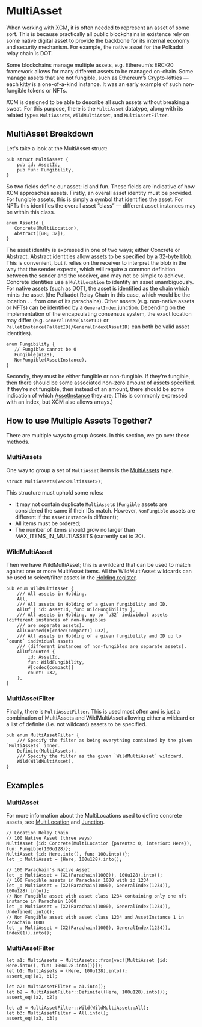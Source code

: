 # MultiAsset

When working with XCM, it is often needed to represent an asset of some sort. This is because
practically all public blockchains in existence rely on some native digital asset to provide the
backbone for its internal economy and security mechanism. For example, the native asset for the
Polkadot relay chain is DOT.

Some blockchains manage multiple assets, e.g. Ethereum’s ERC-20 framework allows for many different
assets to be managed on-chain. Some manage assets that are not fungible, such as Ethereum’s
Crypto-kitties — each kitty is a one-of-a-kind instance. It was an early example of such
non-fungible tokens or NFTs.

XCM is designed to be able to describe all such assets without breaking a sweat. For this purpose,
there is the `MultiAsset` datatype, along with its related types `MultiAssets`, `WildMultiAsset`,
and `MultiAssetFilter`.

## MultiAsset Breakdown

Let's take a look at the MultiAsset struct:

```rust,noplayground
pub struct MultiAsset {
    pub id: AssetId,
    pub fun: Fungibility,
}
```

So two fields define our asset: id and fun. These fields are indicative of how XCM approaches
assets. Firstly, an overall asset identity must be provided. For fungible assets, this is simply a
symbol that identifies the asset. For NFTs this identifies the overall asset “class” — different
asset instances may be within this class.

```rust,noplayground
enum AssetId {
   Concrete(MultiLocation),
   Abstract([u8; 32]),
}
```

The asset identity is expressed in one of two ways; either Concrete or Abstract. Abstract identities
allow assets to be specified by a 32-byte blob. This is convenient, but it relies on the receiver to
interpret the blob in the way that the sender expects, which will require a common definition
between the sender and the receiver, and may not be simple to achieve. Concrete identities use a
`MultiLocation` to identify an asset unambiguously. For native assets (such as DOT), the asset is
identified as the chain which mints the asset (the Polkadot Relay Chain in this case, which would be
the location `..` from one of its parachains). Other assets (e.g. non-native assets or NFTs) can be
identified by a `GeneralIndex` junction. Depending on the implementation of the encapsulating
consensus system, the exact location may differ (e.g. `GeneralIndex(AssetID)` or
`PalletInstance(PalletID)/GeneralIndex(AssetID)` can both be valid asset identities).

```rust,noplayground
enum Fungibility {
   // Fungible cannot be 0
   Fungible(u128),
   NonFungible(AssetInstance),
}
```

Secondly, they must be either fungible or non-fungible. If they’re fungible, then there should be
some associated non-zero amount of assets specified. If they’re not fungible, then instead of an
amount, there should be some indication of which
[AssetInstance](https://paritytech.github.io/polkadot/doc/xcm/v3/enum.AssetInstance.html) they are.
(This is commonly expressed with an index, but XCM also allows arrays.)

## How to use Multiple Assets Together?

There are multiple ways to group Assets. In this section, we go over these methods.

### MultiAssets

One way to group a set of `MultiAsset` items is the
[MultiAssets](https://paritytech.github.io/polkadot/doc/xcm/v3/struct.MultiAssets.html) type.

```rust,noplayground
struct MultiAssets(Vec<MultiAsset>);
```

This structure must uphold some rules:

- It may not contain duplicate `MultiAsset`s (`Fungible` assets are considered the same if their IDs
  match. However, `NonFungible` assets are different if the `AssetInstance` is different);
- All items must be ordered;
- The number of items should grow no larger than MAX_ITEMS_IN_MULTIASSETS (currently set to 20).

### WildMultiAsset

Then we have WildMultiAsset; this is a wildcard that can be used to match against one or more
MultiAsset items. All the WildMultiAsset wildcards can be used to select/filter assets in the
[Holding register](../overview/xcvm.md).

```rust,noplayground
pub enum WildMultiAsset {
    /// All assets in Holding.
    All,
    /// All assets in Holding of a given fungibility and ID.
    AllOf { id: AssetId, fun: WildFungibility },
    /// All assets in Holding, up to `u32` individual assets (different instances of non-fungibles
    /// are separate assets).
    AllCounted(#[codec(compact)] u32),
    /// All assets in Holding of a given fungibility and ID up to `count` individual assets
    /// (different instances of non-fungibles are separate assets).
    AllOfCounted {
        id: AssetId,
        fun: WildFungibility,
        #[codec(compact)]
        count: u32,
    },
}
```

### MultiAssetFilter

Finally, there is `MultiAssetFilter`. This is used most often and is just a combination of
MultiAssets and WildMultiAsset allowing either a wildcard or a list of definite (i.e. not wildcard)
assets to be specified.

```rust,noplayground
pub enum MultiAssetFilter {
    /// Specify the filter as being everything contained by the given `MultiAssets` inner.
    Definite(MultiAssets),
    /// Specify the filter as the given `WildMultiAsset` wildcard.
    Wild(WildMultiAsset),
}
```

## Examples

### MultiAsset

For more information about the MultiLocations used to define concrete assets, see
[MultiLocation](multilocation/README.md) and [Junction](multilocation/junction.md).

```rust,noplayground
// Location Relay Chain
// 100 Native Asset (three ways)
MultiAsset {id: Concrete(MultiLocation {parents: 0, interior: Here}), fun: Fungible(100u128)};
MultiAsset {id: Here.into(), fun: 100.into()};
let _: MultiAsset = (Here, 100u128).into();

// 100 Parachain's Native Asset
let _: MultiAsset = (X1(Parachain(1000)), 100u128).into();
// 100 Fungible assets in Parachain 1000 with id 1234
let _: MultiAsset = (X2(Parachain(1000), GeneralIndex(1234)), 100u128).into();
// Non Fungible asset with asset class 1234 containing only one nft instance in Parachain 1000
let _: MultiAsset = (X2(Parachain(1000), GeneralIndex(1234)), Undefined).into();
// Non Fungible asset with asset class 1234 and AssetInstance 1 in Parachain 1000
let _: MultiAsset = (X2(Parachain(1000), GeneralIndex(1234)), Index(1)).into();
```

### MultiAssetFilter

```rust,noplayground
let a1: MultiAssets = MultiAssets::from(vec![MultiAsset {id: Here.into(), fun: 100u128.into()}]);
let b1: MultiAssets = (Here, 100u128).into();
assert_eq!(a1, b1);

let a2: MultiAssetFilter = a1.into();
let b2 = MultiAssetFilter::Definite((Here, 100u128).into());
assert_eq!(a2, b2);

let a3 = MultiAssetFilter::Wild(WildMultiAsset::All);
let b3: MultiAssetFilter = All.into();
assert_eq!(a3, b3);
```
